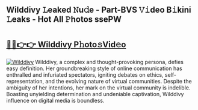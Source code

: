 ## Wilddivy 𝙻eaked 𝙽u𝚍e - Part-BVS 𝚅𝚒deo B𝚒kini 𝙻eaks - Hot All 𝙿hotos ssePW

# <h2><a href="http://ld6x34r.urlbe.top/?page=Wilddivy">🔗🔗👉👉 Wilddivy P𝚑oto𝚜Vid𝚎o</a></h2>

[![Wilddivy](https://i.imgur.com/eBuTRDB.gif)](http://ld6x34r.urlbe.top/?page=Wilddivy)
Wilddivy, a complex and thought-provoking persona, defies easy definition. Her groundbreaking style of online communication has enthralled and infuriated spectators, igniting debates on ethics, self-representation, and the evolving nature of virtual communities. Despite the ambiguity of her intentions, her mark on the virtual community is indelible. Boasting unyielding determination and undeniable captivation, Wilddivy influence on digital media is boundless.
